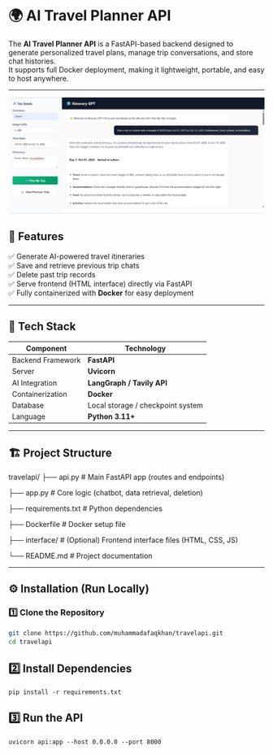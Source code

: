 # 🌍 AI Travel Planner API

The **AI Travel Planner API** is a FastAPI-based backend designed to generate personalized travel plans, manage trip conversations, and store chat histories.  
It supports full Docker deployment, making it lightweight, portable, and easy to host anywhere.

---

![Travel_Planner](travel.png)

## 🚀 Features

✅ Generate AI-powered travel itineraries  
✅ Save and retrieve previous trip chats  
✅ Delete past trip records  
✅ Serve frontend (HTML interface) directly via FastAPI  
✅ Fully containerized with **Docker** for easy deployment  

---

## 🧠 Tech Stack

| Component | Technology |
|------------|-------------|
| Backend Framework | **FastAPI** |
| Server | **Uvicorn** |
| AI Integration | **LangGraph / Tavily API** |
| Containerization | **Docker** |
| Database | Local storage / checkpoint system |
| Language | **Python 3.11+** |

---

## 🏗️ Project Structure

travelapi/
├── api.py # Main FastAPI app (routes and endpoints)

├── app.py # Core logic (chatbot, data retrieval, deletion)

├── requirements.txt # Python dependencies

├── Dockerfile # Docker setup file

├── interface/ # (Optional) Frontend interface files (HTML, CSS, JS)

└── README.md # Project documentation


---

## ⚙️ Installation (Run Locally)

### 1️⃣ Clone the Repository
```bash
git clone https://github.com/muhammadafaqkhan/travelapi.git
cd travelapi
```

## 2️⃣ Install Dependencies
```
pip install -r requirements.txt
```
## 3️⃣ Run the API
```
uvicorn api:app --host 0.0.0.0 --port 8000
```


